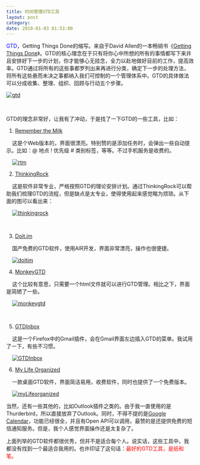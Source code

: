 ```yaml
---
title: 时间管理GTD工具
layout: post
category: 
date: 2010-01-03 01:53:00
---
```


<span style="color: #0000ff;">GTD</span>，Getting Things Done的缩写。来自于David Allen的一本畅销书《[Getting Things Done](http://www.douban.com/subject/1316569/)》。GTD的核心理念在于只有将你心中所想的所有的事情都写下来并且安排好下一步的计划，你才能够心无挂念，全力以赴地做好目前的工作，提高效率。GTD通过将所有的这些事都罗列出来再进行分类，确定下一步的处理方法，将所有这些悬而未决之事都纳入我们可控制的一个管理体系中。GTD的具体做法可以分成收集、整理、组织、回顾与行动五个步骤。
  
[![gtd](http://images.cnblogs.com/cnblogs_com/coderzh/WindowsLiveWriter/GTD_13E1/gtd_thumb.jpg "gtd")](http://images.cnblogs.com/cnblogs_com/coderzh/WindowsLiveWriter/GTD_13E1/gtd_2.jpg)

&nbsp;

GTD的理念非常好，让我有了冲动，于是找了一下GTD的一些工具，比如：

1. [Remember the Milk](http://www.rememberthemilk.com/)

&nbsp;&nbsp;&nbsp; 这是个Web版本的，界面很漂亮。特别赞的是添加任务时，会弹出一些自动提示。比如：@ 地点 ! 优先级 # 类别标签，等等。不过手机服务是收费的。

&nbsp;&nbsp;&nbsp; [![rtm](http://images.cnblogs.com/cnblogs_com/coderzh/WindowsLiveWriter/GTD_13E1/rtm_thumb.jpg "rtm")](http://images.cnblogs.com/cnblogs_com/coderzh/WindowsLiveWriter/GTD_13E1/rtm_2.jpg) 

2. [ThinkingRock](http://www.thinkingrock.com.au/index.php)

&nbsp;&nbsp;&nbsp; 这是软件非常专业，严格按照GTD的理论安排计划。通过ThinkingRock可以帮助我们梳理GTD的流程，但是缺点是太专业，使得使用起来感觉略为烦琐。从下面的图可以看出来：

&nbsp;&nbsp;&nbsp; [![thinkingrock](http://images.cnblogs.com/cnblogs_com/coderzh/WindowsLiveWriter/GTD_13E1/thinkingrock_thumb.jpg "thinkingrock")](http://images.cnblogs.com/cnblogs_com/coderzh/WindowsLiveWriter/GTD_13E1/thinkingrock_2.jpg) 

&nbsp;

3. [Doit.im](http://www.doit.im/gtd.jsp)

&nbsp;&nbsp;&nbsp; 国产免费的GTD软件，使用AIR开发，界面非常漂亮，操作也很便捷。

&nbsp;&nbsp;&nbsp; [![doitim](http://images.cnblogs.com/cnblogs_com/coderzh/WindowsLiveWriter/GTD_13E1/doitim_thumb.jpg "doitim")](http://images.cnblogs.com/cnblogs_com/coderzh/WindowsLiveWriter/GTD_13E1/doitim_2.jpg) 

4. [MonkeyGTD](http://monkeygtd.tiddlyspot.com/)

&nbsp;&nbsp;&nbsp; 这个比较有意思，只需要一个html文件就可以进行GTD管理。相比之下，界面是简陋了一些。

&nbsp;&nbsp;&nbsp; [![monkeygtd](http://images.cnblogs.com/cnblogs_com/coderzh/WindowsLiveWriter/GTD_13E1/monkeygtd_thumb.jpg "monkeygtd")](http://images.cnblogs.com/cnblogs_com/coderzh/WindowsLiveWriter/GTD_13E1/monkeygtd_2.jpg) 

&nbsp;

5. [GTDInbox](https://addons.mozilla.org/en-US/firefox/addon/3209)

&nbsp;&nbsp;&nbsp; 这是一个Firefox中的Gmail插件，会在Gmail界面左边插入GTD的菜单。我试用了一下，有些不习惯。

&nbsp;&nbsp;&nbsp; [![GTDInbox](http://images.cnblogs.com/cnblogs_com/coderzh/WindowsLiveWriter/GTD_13E1/GTDInbox_thumb_2.jpg "GTDInbox")](http://images.cnblogs.com/cnblogs_com/coderzh/WindowsLiveWriter/GTD_13E1/GTDInbox_6.jpg)

6. [My Life Organized](http://www.mylifeorganized.net/)

&nbsp;&nbsp;&nbsp; 一款桌面GTD软件，界面简洁易用，收费软件，同时也提供了一个免费版本。

&nbsp;&nbsp;&nbsp; [![myLifeorganized](http://images.cnblogs.com/cnblogs_com/coderzh/WindowsLiveWriter/GTD_13E1/myLifeorganized_thumb.gif "myLifeorganized")](http://images.cnblogs.com/cnblogs_com/coderzh/WindowsLiveWriter/GTD_13E1/myLifeorganized_2.gif) 

当然，还有一些其他的，比如Outlook插件之类的。由于我一直使用的是Thurderbird，所以直接放弃了Outlook。同时，不得不提的是[Google Calendar](http://www.google.com/calendar/render)，功能已经很全，并且有Open API可以调用，最赞的是还提供免费的短信通知服务。但是，我个人感觉界面操作还是太复杂了。

上面列举的GTD软件都很优秀，但并不是适合每个人。说实话，这些工具中，我都没有找到一个最适合我用的。也许印证了这句话：<span style="color: red;">最好的GTD工具，是纸和笔。</span>